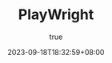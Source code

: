 ---
title: "PlayWright"
date: 2023-09-18T18:32:59+08:00
author:
  name: "Jane"
comments: true
description: "PlayWright"
keywords: ["PlayWright"]
images:
tags:
  - PlayWright
  - Automation
---